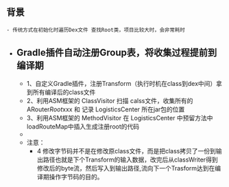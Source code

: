 ## 背景
	- 传统方式在初始化时遍历Dex文件 查找Root类，项目比较大时，会非常耗时
- ## Gradle插件自动注册Group表，将收集过程提前到编译期
	- 1、自定义Gradle插件，注册Transform（执行时机在class到dex中间）拿到所有编译后的class文件
	- 2、利用ASM框架的 ClassVisitor 扫描 calss文件，收集所有的ARouter$Root$xxx 和 记录 LogisticsCenter 所在jar包的位置
	- 3、利用ASM框架的 MethodVisitor 在 LogisticsCenter 中预留方法中loadRouteMap中插入生成注册root的代码
	-
	- 注意：
		- 4 修改字节码并不是在修改原class文件，而是把class拷贝了一份到输出路径也就是下个Transform的输入数据，改完后从classWriter得到修改后的byte流，然后写入到输出路径,流向下一个Trasform达到在编译期操作字节码的目的。